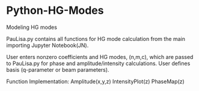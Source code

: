 # Python-HG-Modes
Modeling HG modes

PauLisa.py contains all functions for HG mode calculation from the main importing Jupyter Notebook(JN).

User enters nonzero coefficients and HG modes, (n,m,c), which are passed to PauLisa.py for phase and amplitude/intensity calculations.
User defines basis (q-parameter or beam parameters).

Function Implementation:
Amplitude(x,y,z)
IntensityPlot(z)
PhaseMap(z)
